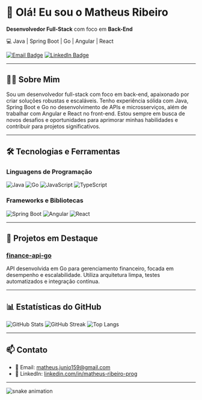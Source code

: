 # 👋 Olá! Eu sou o Matheus Ribeiro

**Desenvolvedor Full-Stack** com foco em **Back-End**

💻 Java | Spring Boot | Go | Angular | React

[![Email Badge](https://img.shields.io/badge/Email-matheus.junio159@gmail.com-red?style=flat-square&logo=gmail)](mailto:matheus.junio159@gmail.com)
[![LinkedIn Badge](https://img.shields.io/badge/LinkedIn-matheus--ribeiro--prog-blue?style=flat-square&logo=linkedin)](https://www.linkedin.com/in/matheus-ribeiro-prog)

---

## 🧑‍💻 Sobre Mim

Sou um desenvolvedor full-stack com foco em back-end, apaixonado por criar soluções robustas e escaláveis. Tenho experiência sólida com Java, Spring Boot e Go no desenvolvimento de APIs e microsserviços, além de trabalhar com Angular e React no front-end. Estou sempre em busca de novos desafios e oportunidades para aprimorar minhas habilidades e contribuir para projetos significativos.

---

## 🛠️ Tecnologias e Ferramentas

### Linguagens de Programação

![Java](https://img.shields.io/badge/Java-ED8B00?style=for-the-badge&logo=java&logoColor=white)
![Go](https://img.shields.io/badge/Go-00ADD8?style=for-the-badge&logo=go&logoColor=white)
![JavaScript](https://img.shields.io/badge/JavaScript-F7DF1E?style=for-the-badge&logo=javascript&logoColor=black)
![TypeScript](https://img.shields.io/badge/TypeScript-007ACC?style=for-the-badge&logo=typescript&logoColor=white)

### Frameworks e Bibliotecas

![Spring Boot](https://img.shields.io/badge/Spring_Boot-6DB33F?style=for-the-badge&logo=spring-boot&logoColor=white)
![Angular](https://img.shields.io/badge/Angular-DD0031?style=for-the-badge&logo=angular&logoColor=white)
![React](https://img.shields.io/badge/React-20232A?style=for-the-badge&logo=react&logoColor=61DAFB)

---

## 🚀 Projetos em Destaque

### [finance-api-go](https://github.com/mth-ribeiro-dev/finance-api-go)

API desenvolvida em Go para gerenciamento financeiro, focada em desempenho e escalabilidade. Utiliza arquitetura limpa, testes automatizados e integração contínua.

---

## 📊 Estatísticas do GitHub

![GitHub Stats](https://github-readme-stats.vercel.app/api?username=mth-ribeiro-dev&show_icons=true&theme=radical)
![GitHub Streak](https://github-readme-streak-stats.herokuapp.com/?user=mth-ribeiro-dev&theme=radical)
![Top Langs](https://github-readme-stats.vercel.app/api/top-langs/?username=mth-ribeiro-dev&layout=compact&theme=radical)

---

## 📫 Contato

- 📧 Email: [matheus.junio159@gmail.com](mailto:matheus.junio159@gmail.com)
- 💼 LinkedIn: [linkedin.com/in/matheus-ribeiro-prog](https://www.linkedin.com/in/matheus-ribeiro-prog)

---

![snake animation](https://github.com/mth-ribeiro-dev/mth-ribeiro-dev/blob/output/github-contribution-grid-snake2.svg)
